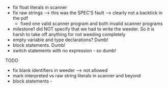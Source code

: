 
- fix float literals in scanner
- fix raw strings --> this was the SPEC'S fault --> clearly not a backtick in the pdf
    - fixed one valid scanner program and both invalid scanner programs
- milestone1 did NOT specify that we had to write the weeder. So it is harsh to take off
anything for not weeding completely
- empty variable and type declarations? Dumb!
- block statements. Dumb!
- switch statements with no expression - so dumb!

TODO
- fix blank identifiers in weeder --> not allowed
- mark interpreted vs raw string literals in scanner and beyond
- block statements -
